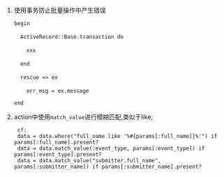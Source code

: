 1. 使用事务防止批量操作中产生错误

   `begin`	 
   
   &emsp;`ActiveRecord::Base.transaction do`
   
   &emsp;&emsp;`xxx`
   
   &emsp;`end`
   
   &emsp;`rescue => ex`
   
   &emsp;&emsp;`err_msg = ex.message`
   
   `end`

2. action中使用`match_value`进行模糊匹配,类似于like;
    
    	cf:
        data = data.where("full_name like '%#{params[:full_name]}%'") if params[:full_name].present?
        data = data.match_value(:event_type, params[:event_type]) if params[:event_type].present?
        data = data.match_value("submitter.full_name", params[:submitter_name]) if params[:submitter_name].present?
